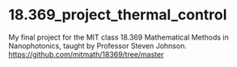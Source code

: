 # 18.369_project_thermal_control
My final project for the MIT class 18.369 Mathematical Methods in Nanophotonics, taught by Professor Steven Johnson. https://github.com/mitmath/18369/tree/master
